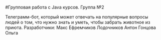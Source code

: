 #Групповая работа с Java курсов. Группа №2

Телеграмм-бот, который может отвечать на популярные вопросы людей о том, что нужно знать и уметь, чтобы забрать животное из приюта. 
Разработчики: 
Макс Ефремчиков
Лодочников Антон
Гонцова Ольга
